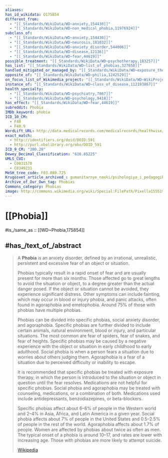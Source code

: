 ```yaml
---
aliases:
has_id_wikidata: Q175854
different_from:
  - "[[_Standards/WikiData/WD~anxiety,154430]]"
  - "[[_Standards/WikiData/WD~non_medical_phobia,11976924]]"
subclass_of:
  - "[[_Standards/WikiData/WD~anxiety,154430]]"
  - "[[_Standards/WikiData/WD~neurosis,181032]]"
  - "[[_Standards/WikiData/WD~anxiety_disorder,544006]]"
  - "[[_Standards/WikiData/WD~disease,12136]]"
  - "[[_Standards/WikiData/WD~fear,44619]]"
possible_treatment: "[[_Standards/WikiData/WD~psychotherapy,183257]]"
has_list: "[[_Standards/WikiData/WD~list_of_phobias,327658]]"
handled_mitigated_or_managed_by: "[[_Standards/WikiData/WD~exposure_therapy,446198]]"
opposite_of: "[[_Standards/WikiData/WD~philia,1242529]]"
on_focus_list_of_Wikimedia_project: "[[_Standards/WikiData/WD~WikiProject_Medicine,4099686]]"
instance_of: "[[_Standards/WikiData/WD~class_of_disease,112193867]]"
health_specialty:
  - "[[_Standards/WikiData/WD~psychiatry,7867]]"
  - "[[_Standards/WikiData/WD~psychology,9418]]"
has_effect: "[[_Standards/WikiData/WD~fear,44619]]"
subreddit: Phobia
IMDb_keyword: phobia
ICD_10_CM:
  - F40
  - F40.9
WordLift_URL: http://data.medicalrecords.com/medicalrecords/healthwise/phobia
exact_match:
  - http://identifiers.org/doid/DOID:591
  - http://purl.obolibrary.org/obo/DOID_591
ICD_9_CM: "300.20"
Dewey_Decimal_Classification: "616.85225"
UMLS_CUI:
  - C0031570
  - C0349231
MeSH_tree_code: F03.080.725
Krugosvet_article_archived_: gumanitarnye_nauki/psihologiya_i_pedagogika/FOBIYA.html
Archive_of_Our_Own_tag: Phobias
Commons_category: Phobias
image: http://commons.wikimedia.org/wiki/Special:FilePath/Pixella15551%20%2824325317125%29.jpg
---
```


# [[Phobia]] 

#is_/same_as :: [[WD~Phobia,175854]] 

## #has_/text_of_/abstract 

> A **Phobia** is an anxiety disorder, defined by an irrational, unrealistic, persistent 
> and excessive fear of an object or situation. 
> 
> Phobias typically result in a rapid onset of fear and are usually present for more than six months. Those affected go to great lengths to avoid the situation or object, to a degree greater than the actual danger posed. If the object or situation cannot be avoided, they experience significant distress. Other symptoms can include fainting, which may occur in blood or injury phobia, and panic attacks, often found in agoraphobia and emetophobia. Around 75% of those with phobias have multiple phobias.
>
> Phobias can be divided into specific phobias, social anxiety disorder, and agoraphobia. Specific phobias are further divided to include certain animals, natural environment, blood or injury, and particular situations. The most common are fear of spiders, fear of snakes, and fear of heights. Specific phobias may be caused by a negative experience with the object or situation in early childhood to early adulthood. Social phobia is when a person fears a situation due to worries about others judging them. Agoraphobia is a fear of a situation due to perceived difficulty or inability to escape.
>
> It is recommended that specific phobias be treated with exposure therapy, in which the person is introduced to the situation or object in question until the fear resolves. Medications are not helpful for specific phobias. Social phobia and agoraphobia may be treated with counseling, medications, or a combination of both. Medications used include antidepressants, benzodiazepines, or beta-blockers.
>
> Specific phobias affect about 6–8% of people in the Western world and 2–4% in Asia, Africa, and Latin America in a given year. Social phobia affects about 7% of people in the United States and 0.5–2.5% of people in the rest of the world. Agoraphobia affects about 1.7% of people. Women are affected by phobias about twice as often as men. The typical onset of a phobia is around 10–17, and rates are lower with increasing age. Those with phobias are more likely to attempt suicide.
>
> [Wikipedia](https://en.wikipedia.org/wiki/Phobia) 

